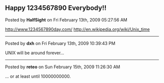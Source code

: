 ## Happy 1234567890 Everybody!!
Posted by **HalfSight** on Fri February 13th, 2009 05:27:56 AM

<!-- m --><a class="postlink" href="http://www.1234567890day.com/">http://www.1234567890day.com/</a><!-- m -->

<!-- m --><a class="postlink" href="http://en.wikipedia.org/wiki/Unix_time">http://en.wikipedia.org/wiki/Unix_time</a><!-- m -->

--------------------------------------------------------------------------------

Posted by **dxh** on Fri February 13th, 2009 10:39:43 PM

UNIX will be around forever...

--------------------------------------------------------------------------------

Posted by **reteo** on Sun February 15th, 2009 11:26:30 AM

... or at least until 10000000000.
